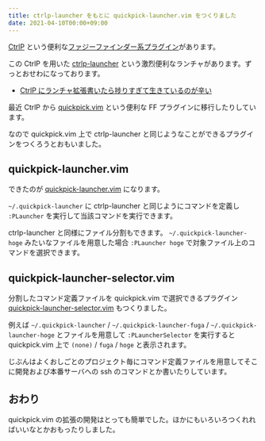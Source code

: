 ```yaml
---
title: ctrlp-launcher をもとに quickpick-launcher.vim をつくりました
date: 2021-04-10T00:00+09:00
---
```


[CtrlP](https://github.com/ctrlpvim/ctrlp.vim) という便利な[ファジーファインダー系プラグイン](https://zenn.dev/yutakatay/articles/vim-fuzzy-finder#2.-ctrlp.vim)があります。

この CtrlP を用いた [ctrlp-launcher](https://github.com/mattn/ctrlp-launcher) という激烈便利なランチャがあります。ずっとおせわになっております。

- [CtrlP にランチャ拡張書いたら捗りすぎて生きているのが辛い](https://mattn.kaoriya.net/software/vim/20120427205409.htm)

最近 CtrlP から [quickpick.vim](https://github.com/prabirshrestha/quickpick.vim) という便利な FF プラグインに移行したりしています。

なので quickpick.vim 上で ctrlp-launcher と同じようなことができるプラグインをつくろうとおもいました。

## quickpick-launcher.vim

できたのが [quickpick-launcher.vim](https://github.com/ansanloms/quickpick-launcher.vim) になります。

`~/.quickpick-launcher` に ctrlp-launcher と同じようにコマンドを定義し `:PLauncher` を実行して当該コマンドを実行できます。

ctrlp-launcher と同様にファイル分割もできます。 `~/.quickpick-launcher-hoge` みたいなファイルを用意した場合 `:PLauncher hoge` で対象ファイル上のコマンドを選択できます。

## quickpick-launcher-selector.vim

分割したコマンド定義ファイルを quickpick.vim で選択できるプラグイン [quickpick-launcher-selector.vim](https://github.com/ansanloms/quickpick-launcher-selector.vim) もつくりました。

例えば `~/.quickpick-launcher` / `~/.quickpick-launcher-fuga` / `~/.quickpick-launcher-hoge` とファイルを用意して `:PLauncherSelector` を実行すると quickpick.vim 上で `(none)` / `fuga` / `hoge` と表示されます。

じぶんはよくおしごとのプロジェクト毎にコマンド定義ファイルを用意してそこに開発および本番サーバへの ssh のコマンドとか書いたりしています。

## おわり

quickpick.vim の拡張の開発はとっても簡単でした。ほかにもいろいろつくれればいいなとかおもったりしました。
